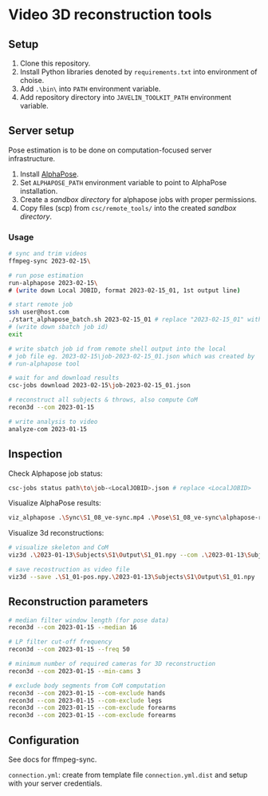 # Video 3D reconstruction tools

## Setup

1. Clone this repository.
2. Install Python libraries denoted by `requirements.txt` into environment of choise.
3. Add `.\bin\` into `PATH` environment variable.
4. Add repository directory into `JAVELIN_TOOLKIT_PATH` environment variable.

## Server setup

Pose estimation is to be done on computation-focused server infrastructure.

1. Install [AlphaPose](https://github.com/MVIG-SJTU/AlphaPose/blob/master/docs/INSTALL.md).
2. Set `ALPHAPOSE_PATH` environment variable to point to AlphaPose installation.
3. Create a *sandbox directory* for alphapose jobs with proper permissions.
4. Copy files (scp) from `csc/remote_tools/` into the created *sandbox directory*.

### Usage

```sh
# sync and trim videos
ffmpeg-sync 2023-02-15\

# run pose estimation
run-alphapose 2023-02-15\
# (write down Local JOBID, format 2023-02-15_01, 1st output line)

# start remote job
ssh user@host.com
./start_alphapose_batch.sh 2023-02-15_01 # replace "2023-02-15_01" with the Local JOBID output by run-alphapose
# (write down sbatch job id)
exit

# write sbatch job id from remote shell output into the local
# job file eg. 2023-02-15\job-2023-02-15_01.json which was created by
# run-alphapose tool

# wait for and download results
csc-jobs download 2023-02-15\job-2023-02-15_01.json

# reconstruct all subjects & throws, also compute CoM
recon3d --com 2023-01-15

# write analysis to video
analyze-com 2023-01-15
```

## Inspection

Check Alphapose job status:
```sh
csc-jobs status path\to\job-<LocalJOBID>.json # replace <LocalJOBID>
```

Visualize AlphaPose results:
```sh
viz_alphapose .\Sync\S1_08_ve-sync.mp4 .\Pose\S1_08_ve-sync\alphapose-results.json
```

Visualize 3d reconstructions:
```sh
# visualize skeleton and CoM
viz3d .\2023-01-13\Subjects\S1\Output\S1_01.npy --com .\2023-01-13\Subjects\S1\Output\S1_01-com.npy

# save recostruction as video file
viz3d --save .\S1_01-pos.npy.\2023-01-13\Subjects\S1\Output\S1_01.npy
```

## Reconstruction parameters

```sh
# median filter window length (for pose data)
recon3d --com 2023-01-15 --median 16

# LP filter cut-off frequency
recon3d --com 2023-01-15 --freq 50

# minimum number of required cameras for 3D reconstruction
recon3d --com 2023-01-15 --min-cams 3

# exclude body segments from CoM computation
recon3d --com 2023-01-15 --com-exclude hands
recon3d --com 2023-01-15 --com-exclude legs
recon3d --com 2023-01-15 --com-exclude forearms
recon3d --com 2023-01-15 --com-exclude forearms

```


## Configuration

See docs for ffmpeg-sync.

`connection.yml`: create from template file `connection.yml.dist` and setup with your  server credentials.
